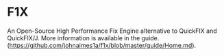 F1X
===

An Open-Source High Performance Fix Engine alternative to QuickFIX and QuickFIX/J. More information is available in the guide. (https://github.com/johnaimes1a/f1x/blob/master/guide/Home.md).
